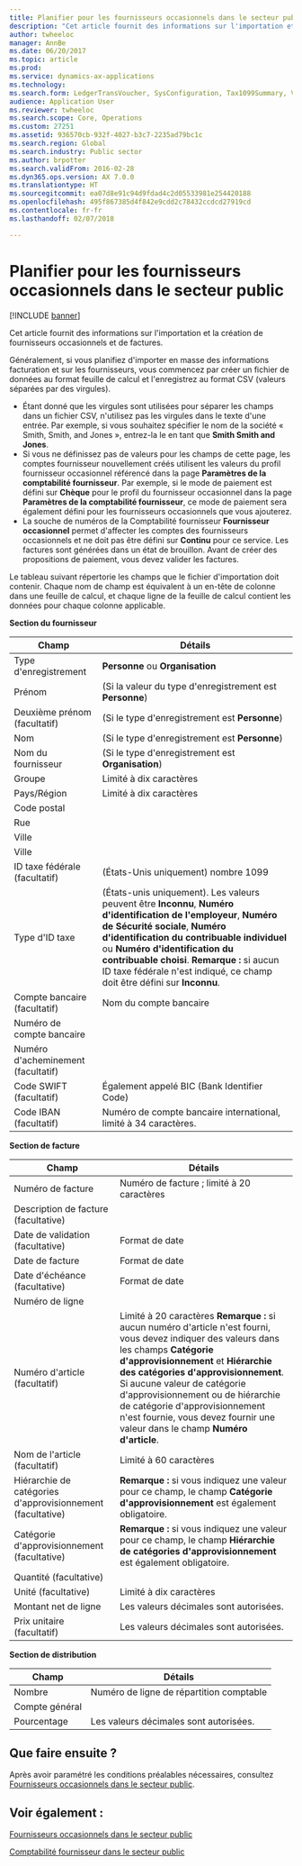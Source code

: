 ```yaml
---
title: Planifier pour les fournisseurs occasionnels dans le secteur public
description: "Cet article fournit des informations sur l'importation et la création de fournisseurs occasionnels et de factures."
author: twheeloc
manager: AnnBe
ms.date: 06/20/2017
ms.topic: article
ms.prod: 
ms.service: dynamics-ax-applications
ms.technology: 
ms.search.form: LedgerTransVoucher, SysConfiguration, Tax1099Summary, VendTableListPage
audience: Application User
ms.reviewer: twheeloc
ms.search.scope: Core, Operations
ms.custom: 27251
ms.assetid: 936570cb-932f-4027-b3c7-2235ad79bc1c
ms.search.region: Global
ms.search.industry: Public sector
ms.author: brpotter
ms.search.validFrom: 2016-02-28
ms.dyn365.ops.version: AX 7.0.0
ms.translationtype: HT
ms.sourcegitcommit: ea07d8e91c94d9fdad4c2d05533981e254420188
ms.openlocfilehash: 495f867385d4f842e9cdd2c78432ccdcd27919cd
ms.contentlocale: fr-fr
ms.lasthandoff: 02/07/2018

---
```


# <a name="plan-for-one-time-vendors-in-the-public-sector"></a>Planifier pour les fournisseurs occasionnels dans le secteur public

[!INCLUDE [banner](../includes/banner.md)]

Cet article fournit des informations sur l'importation et la création de fournisseurs occasionnels et de factures. 

Généralement, si vous planifiez d'importer en masse des informations facturation et sur les fournisseurs, vous commencez par créer un fichier de données au format feuille de calcul et l'enregistrez au format CSV (valeurs séparées par des virgules).

-   Étant donné que les virgules sont utilisées pour séparer les champs dans un fichier CSV, n'utilisez pas les virgules dans le texte d'une entrée. Par exemple, si vous souhaitez spécifier le nom de la société « Smith, Smith, and Jones », entrez-la le en tant que **Smith Smith and Jones**.
-   Si vous ne définissez pas de valeurs pour les champs de cette page, les comptes fournisseur nouvellement créés utilisent les valeurs du profil fournisseur occasionnel référencé dans la page **Paramètres de la comptabilité fournisseur**. Par exemple, si le mode de paiement est défini sur **Chèque** pour le profil du fournisseur occasionnel dans la page **Paramètres de la comptabilité fournisseur**, ce mode de paiement sera également défini pour les fournisseurs occasionnels que vous ajouterez.
-   La souche de numéros de la Comptabilité fournisseur **Fournisseur occasionnel** permet d'affecter les comptes des fournisseurs occasionnels et ne doit pas être défini sur **Continu** pour ce service. Les factures sont générées dans un état de brouillon. Avant de créer des propositions de paiement, vous devez valider les factures.

Le tableau suivant répertorie les champs que le fichier d'importation doit contenir. Chaque nom de champ est équivalent à un en-tête de colonne dans une feuille de calcul, et chaque ligne de la feuille de calcul contient les données pour chaque colonne applicable.

**Section du fournisseur**

| Champ                                          | Détails                                                 |
|------------------------------------------------|---------------------------------------------------------|
|Type d'enregistrement                                     | **Personne** ou **Organisation**                          |
| Prénom                                     | (Si la valeur du type d'enregistrement est **Personne**)                |
| Deuxième prénom (facultatif)                         | (Si le type d'enregistrement est **Personne**)                      |
| Nom                                      | (Si le type d'enregistrement est **Personne**)                      |
| Nom du fournisseur                                    | (Si le type d'enregistrement est **Organisation**)                |
| Groupe                                          | Limité à dix caractères                                     |
| Pays/Région                                 | Limité à dix caractères                                     |
| Code postal                                |                                                         |
| Rue                                         |                                                         |
| Ville                                           |                                                         |
| Ville                                           |                                                         |
|ID taxe fédérale (facultatif)                       | (États-Unis uniquement) nombre 1099                                 |
| Type d'ID taxe                                    | (États-unis uniquement). Les valeurs peuvent être **Inconnu**, **Numéro d'identification de l'employeur**, **Numéro de Sécurité sociale**, **Numéro d'identification du contribuable individuel** ou **Numéro d'identification du contribuable choisi**.  **Remarque :** si aucun ID taxe fédérale n'est indiqué, ce champ doit être défini sur **Inconnu**.                                               |
| Compte bancaire (facultatif)                        | Nom du compte bancaire                                       |
| Numéro de compte bancaire                            |                                                         |
| Numéro d'acheminement (facultatif)                      |                                                         |
| Code SWIFT (facultatif)                          | Également appelé BIC (Bank Identifier Code)                |
|Code IBAN (facultatif)                                 | Numéro de compte bancaire international, limité à 34 caractères.   |



**Section de facture**

| Champ                                                | Détails                                           |
|------------------------------------------------------|---------------------------------------------------|
| Numéro de facture                                       | Numéro de facture ; limité à 20 caractères                |
| Description de facture (facultative)                       |                                                   |
| Date de validation (facultative)                              | Format de date                                       |
| Date de facture                                         | Format de date                                       |
| Date d'échéance (facultative)                                  | Format de date                                       |
| Numéro de ligne                                          |                                                   |
|Numéro d'article (facultatif)                                | Limité à 20 caractères   **Remarque :** si aucun numéro d'article n'est fourni, vous devez indiquer des valeurs dans les champs **Catégorie d'approvisionnement** et **Hiérarchie des catégories d'approvisionnement**. Si aucune valeur de catégorie d'approvisionnement ou de hiérarchie de catégorie d'approvisionnement n'est fournie, vous devez fournir une valeur dans le champ **Numéro d'article**.                    |
| Nom de l'article (facultatif)                                 |  Limité à 60 caractères                               |
| Hiérarchie de catégories d'approvisionnement (facultative)            |    **Remarque :** si vous indiquez une valeur pour ce champ, le champ **Catégorie d'approvisionnement** est également obligatoire.                                                                         |
| Catégorie d'approvisionnement (facultative)                      | **Remarque :** si vous indiquez une valeur pour ce champ, le champ **Hiérarchie de catégories d'approvisionnement** est également obligatoire.                                                                        |
| Quantité (facultative)                                  |                                                   |
| Unité (facultative)                                      | Limité à dix caractères                               |
|Montant net de ligne                                       | Les valeurs décimales sont autorisées.                       |
| Prix unitaire (facultatif)                                | Les valeurs décimales sont autorisées.                       |


**Section de distribution**

| Champ                                                | Détails                                  |
|------------------------------------------------------|------------------------------------------|
| Nombre                                               | Numéro de ligne de répartition comptable      |
| Compte général                                       |                                          |
| Pourcentage                                              | Les valeurs décimales sont autorisées.              |




## <a name="what-do-i-do-next"></a>Que faire ensuite ?
Après avoir paramétré les conditions préalables nécessaires, consultez [Fournisseurs occasionnels dans le secteur public](one-time-vendors-public-sector.md).

<a name="see-also"></a>Voir également :
--------

[Fournisseurs occasionnels dans le secteur public](one-time-vendors-public-sector.md)

[Comptabilité fournisseur dans le secteur public](accounts-payable-public-sector.md)




